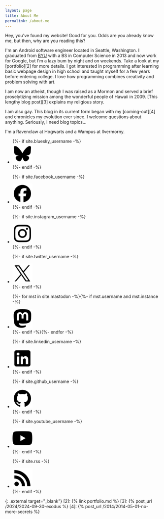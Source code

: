 ```yaml
---
layout: page
title: About Me
permalink: /about-me
---
```


Hey, you've found my website! Good for you. Odds are you already know me, but then, why are you reading this?

I'm an Android software engineer located in Seattle, Washington. I graduated from [BYU][1] with a BS in Computer Science in 2013 and now work for Google, but I'm a lazy bum by night and on weekends. Take a look at my [portfolio][2] for more details. I got interested in programming after learning basic webpage design in high school and taught myself for a few years before entering college. I love how programming combines creativity and problem solving with art.

I am now an atheist, though I was raised as a Mormon and served a brief proselytizing mission among the wonderful people of Hawaii in 2009. [This lengthy blog post][3] explains my religious story.

I am also gay. This blog in its current form began with my [coming-out][4] and chronicles my evolution ever since. I welcome questions about anything. Seriously, I need blog topics…

I'm a Ravenclaw at Hogwarts and a Wampus at Ilvermorny.

<ul class="social-media-list">
  {%- if site.bluesky_username -%}<li><a href="https://bsky.app/profile/{{ site.bluesky_username| cgi_escape | escape }}"><img class="svg-icon" src="/assets/icons/nucleo-bluesky.svg" /></a></li>{%- endif -%}
  
  {%- if site.facebook_username -%}<li><a href="https://www.facebook.com/{{ site.facebook_username| cgi_escape | escape }}"><img class="svg-icon" src="/assets/icons/nucleo-facebook.svg" /></a></li>{%- endif -%}
  
  {%- if site.instagram_username -%}<li><a href="https://instagram.com/{{ site.instagram_username| cgi_escape | escape }}"><img class="svg-icon" src="/assets/icons/nucleo-instagram.svg" /></a></li>{%- endif -%}

  {%- if site.twitter_username -%}<li><a href="https://www.x.com/{{ site.twitter_username| cgi_escape | escape }}"><img class="svg-icon" src="/assets/icons/nucleo-twitterx.svg" /></a></li>{%- endif -%}

  {%- for mst in site.mastodon -%}{%- if mst.username and mst.instance -%}<li><a href="https://{{ mst.instance| cgi_escape | escape}}/@{{mst.username}}"><img class="svg-icon" src="/assets/icons/nucleo-mastodon.svg" /></a></li>{%- endif -%}{%- endfor -%}

  {%- if site.linkedin_username -%}<li><a href="https://www.linkedin.com/in/{{ site.linkedin_username| cgi_escape | escape }}"><img class="svg-icon" src="/assets/icons/nucleo-linkedin.svg" /></a></li>{%- endif -%}
  
  {%- if site.github_username -%}<li><a href="https://github.com/{{ site.github_username| cgi_escape | escape }}"><img class="svg-icon" src="/assets/icons/nucleo-github.svg" /></a></li>{%- endif -%}

  {%- if site.youtube_username -%}<li><a href="https://youtube.com/{{ site.youtube_username| cgi_escape | escape }}"><img class="svg-icon" src="/assets/icons/nucleo-youtube.svg" /></a></li>{%- endif -%}

  {%- if site.rss -%}<li><a href="{{ 'feed.xml' | relative_url }}"><img class="svg-icon" src="/assets/icons/nucleo-rss.svg" /></a></li>{%- endif -%}
</ul>


[1]: http://byu.edu/ "Brigham Young University"
  {: .external target="_blank"}
[2]: {% link portfolio.md %}
[3]: {% post_url /2024/2024-09-30-exodus %}
[4]: {% post_url /2014/2014-05-01-no-more-secrets %}
